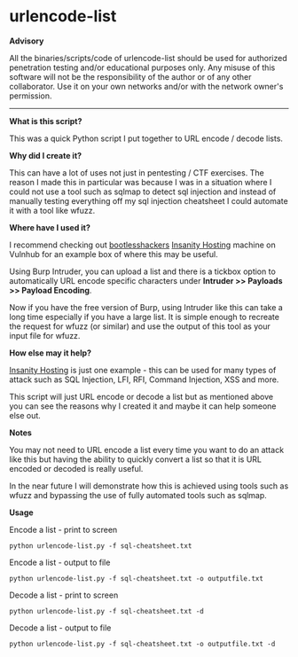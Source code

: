 # urlencode-list

**Advisory**

All the binaries/scripts/code of urlencode-list should be used for authorized penetration testing and/or educational purposes only. Any misuse of this software will not be the responsibility of the author or of any other collaborator. Use it on your own networks and/or with the network owner's permission.
* * *
**What is this script?**

This was a quick Python script I put together to URL encode / decode lists.

**Why did I create it?**

This can have a lot of uses not just in pentesting / CTF exercises. The reason I made this in particular was because I was in a situation where I could not use a tool such as sqlmap to detect sql injection and instead of manually testing everything off my sql injection cheatsheet I could automate it with a tool like wfuzz.

**Where have I used it?**

I recommend checking out [bootlesshackers](https://twitter.com/bootlesshacker) [Insanity Hosting](https://www.vulnhub.com/entry/insanity-1,536/) machine on Vulnhub for an example box of where this may be useful.

Using Burp Intruder, you can upload a list and there is a tickbox option to automatically URL encode specific characters under **Intruder >> Payloads >> Payload Encoding**.

Now if you have the free version of Burp, using Intruder like this can take a long time especially if you have a large list. It is simple enough to recreate the request for wfuzz (or similar) and use the output of this tool as your input file for wfuzz.

**How else may it help?**

[Insanity Hosting](https://www.vulnhub.com/entry/insanity-1,536/) is just one example - this can be used for many types of attack such as SQL Injection, LFI, RFI, Command Injection, XSS and more.

This script will just URL encode or decode a list but as mentioned above you can see the reasons why I created it and maybe it can help someone else out.

**Notes**

You may not need to URL encode a list every time you want to do an attack like this but having the ability to quickly convert a list so that it is URL encoded or decoded is really useful.

In the near future I will demonstrate how this is achieved using tools such as wfuzz and bypassing the use of fully automated tools such as sqlmap.

**Usage**

Encode a list - print to screen
```
python urlencode-list.py -f sql-cheatsheet.txt
```

Encode a list - output to file
```
python urlencode-list.py -f sql-cheatsheet.txt -o outputfile.txt
```

Decode a list - print to screen
```
python urlencode-list.py -f sql-cheatsheet.txt -d
```

Decode a list - output to file
```
python urlencode-list.py -f sql-cheatsheet.txt -o outputfile.txt -d
```


